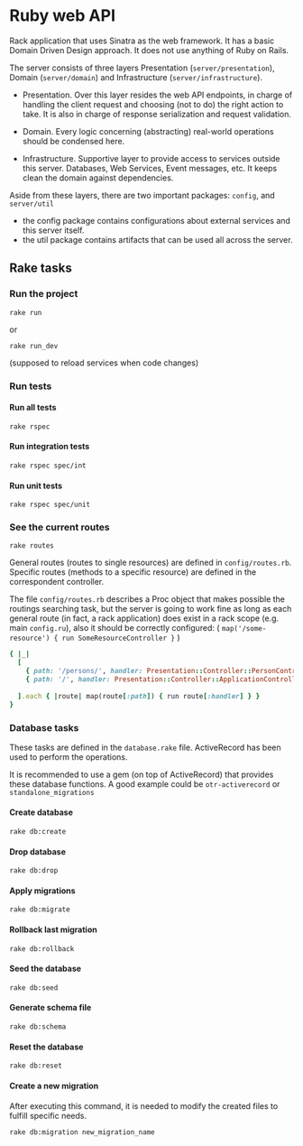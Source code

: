 # Ruby web API

Rack application that uses Sinatra as the web framework. It has a basic Domain Driven Design approach. 
It does not use anything of Ruby on Rails.

The server consists of three layers Presentation (`server/presentation`), Domain (`server/domain`) and Infrastructure (`server/infrastructure`).

* Presentation.  Over this layer resides the web API endpoints, in charge of handling the client request and choosing (not to do) the right action to take.
It is also in charge of response serialization and request validation.

* Domain. Every logic concerning (abstracting) real-world operations should be condensed here.

* Infrastructure. Supportive layer to provide access to services outside this server. Databases, Web Services, Event messages, etc. It keeps clean the domain against dependencies.

Aside from these layers, there are two important packages: `config`, and `server/util`

* the config package contains configurations about external services and this server itself.
* the util package contains artifacts that can be used all across the server.

## Rake tasks

### Run the project

```
rake run
```
or
```
rake run_dev
```
(supposed to reload services when code changes)
### Run tests
#### Run all tests
```
rake rspec
```
#### Run integration tests
```
rake rspec spec/int
```
#### Run unit tests
```
rake rspec spec/unit
```
### See the current routes
```
rake routes
```
General routes (routes to single resources) are defined in `config/routes.rb`. 
  Specific routes (methods to a specific resource) are defined in the correspondent controller.

The file `config/routes.rb` describes a Proc object that makes possible the routings searching task, but the server is going to work fine as long as each general route (in fact, a rack application) does exist in a rack scope (e.g. main `config.ru`), also it should be correctly configured: ( `map('/some-resource') { run SomeResourceController }` )

```ruby
{ |_|
  [
    { path: '/persons/', handler: Presentation::Controller::PersonController },
    { path: '/', handler: Presentation::Controller::ApplicationController }
  
  ].each { |route| map(route[:path]) { run route[:handler] } }
}
```

### Database tasks
These tasks are defined in the `database.rake` file. ActiveRecord has been used to perform the operations. 

It is recommended to use a gem (on top of ActiveRecord) that provides these database functions.
A good example could be `otr-activerecord` or `standalone_migrations`

#### Create database
```
rake db:create
```
#### Drop database
```
rake db:drop
```
#### Apply migrations
```
rake db:migrate
```
#### Rollback last migration
```
rake db:rollback
```
#### Seed the database
```
rake db:seed
```
#### Generate schema file
```
rake db:schema
````
#### Reset the database
```
rake db:reset
```
#### Create a new migration
After executing this command, it is needed to modify the created files to fulfill specific needs.
```
rake db:migration new_migration_name
```
